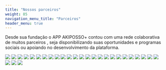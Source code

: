 ```yaml
---
title: "Nossos parceiros"
weight: 85
navigation_menu_title: "Parceiros"
header_menu: true
---
```


<style>
#parceiros  img { 
    display: inline !important;
    max-width: 140px !important;
    vertical-align: middle !important;
}

#parceiros .post-content p:last-child{
    background: white;
    padding: 15px;
    border-radius: 5px;
    text-align: center;
}

</style>

Desde sua fundação o APP AKIPOSSO+ contou com uma rede colaborativa de  muitos parceiros , seja disponibilizando suas oportunidades e programas sociais ou apoiando no  desenvolvimento da plataforma. 

![](images/parc_scansource.png)
![](images/parc_governo_sp.png)
![](images/parc_unilever.png)
![](images/parc_anima.png)
![](images/parc_oracle.png)
![](images/parc_kimberly.png)
![](images/parc_rio.png)
![](images/parc_rock.png)
![](images/parc_yandeh.png)
![](images/parc_puc.png)
![](images/parc_ajinomoto.png)
![](images/parc_alana.png)
![](images/parc_julita.png)
![](images/parc_ubertech.png)
![](images/parc_accurate.png)
![](images/parc_wimi.png)
![](images/parc_galeazzi.png)
![](images/parc_microsoft.png)
![](images/parc_sebrae.png)
![](images/parc_cpqd.png)
![](images/parc_recargapay.png)
![](images/parc_saojudas.png)
![](images/parc_wella.png)
![](images/parc_ciee.png)
![](images/parc_integration.png)
![](images/parc_rexona.png)
![](images/parc_seda.png)
![](images/parc_mie.png)